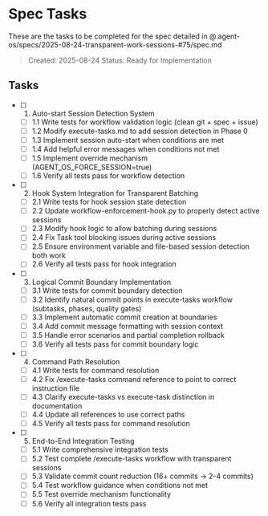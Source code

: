 # Spec Tasks

These are the tasks to be completed for the spec detailed in @.agent-os/specs/2025-08-24-transparent-work-sessions-#75/spec.md

> Created: 2025-08-24
> Status: Ready for Implementation

## Tasks

- [ ] 1. Auto-start Session Detection System
  - [ ] 1.1 Write tests for workflow validation logic (clean git + spec + issue)
  - [ ] 1.2 Modify execute-tasks.md to add session detection in Phase 0
  - [ ] 1.3 Implement session auto-start when conditions are met
  - [ ] 1.4 Add helpful error messages when conditions not met
  - [ ] 1.5 Implement override mechanism (AGENT_OS_FORCE_SESSION=true)
  - [ ] 1.6 Verify all tests pass for workflow detection

- [ ] 2. Hook System Integration for Transparent Batching
  - [ ] 2.1 Write tests for hook session state detection
  - [ ] 2.2 Update workflow-enforcement-hook.py to properly detect active sessions
  - [ ] 2.3 Modify hook logic to allow batching during sessions
  - [ ] 2.4 Fix Task tool blocking issues during active sessions
  - [ ] 2.5 Ensure environment variable and file-based session detection both work
  - [ ] 2.6 Verify all tests pass for hook integration

- [ ] 3. Logical Commit Boundary Implementation
  - [ ] 3.1 Write tests for commit boundary detection
  - [ ] 3.2 Identify natural commit points in execute-tasks workflow (subtasks, phases, quality gates)
  - [ ] 3.3 Implement automatic commit creation at boundaries
  - [ ] 3.4 Add commit message formatting with session context
  - [ ] 3.5 Handle error scenarios and partial completion rollback
  - [ ] 3.6 Verify all tests pass for commit boundary logic

- [ ] 4. Command Path Resolution
  - [ ] 4.1 Write tests for command resolution
  - [ ] 4.2 Fix /execute-tasks command reference to point to correct instruction file
  - [ ] 4.3 Clarify execute-tasks vs execute-task distinction in documentation
  - [ ] 4.4 Update all references to use correct paths
  - [ ] 4.5 Verify all tests pass for command resolution

- [ ] 5. End-to-End Integration Testing
  - [ ] 5.1 Write comprehensive integration tests
  - [ ] 5.2 Test complete /execute-tasks workflow with transparent sessions
  - [ ] 5.3 Validate commit count reduction (16+ commits → 2-4 commits)
  - [ ] 5.4 Test workflow guidance when conditions not met
  - [ ] 5.5 Test override mechanism functionality
  - [ ] 5.6 Verify all integration tests pass